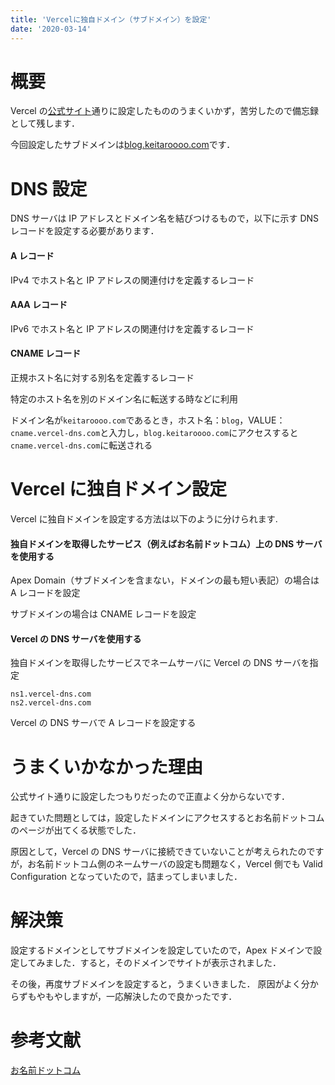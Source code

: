 ```yaml
---
title: 'Vercelに独自ドメイン（サブドメイン）を設定'
date: '2020-03-14'
---
```


# 概要

Vercel の[公式サイト](https://vercel.com/docs/custom-domains)通りに設定したもののうまくいかず，苦労したので備忘録として残します．

今回設定したサブドメインは[blog.keitaroooo.com](https://blog.keitaroooo.com)です．

# DNS 設定

DNS サーバは IP アドレスとドメイン名を結びつけるもので，以下に示す DNS レコードを設定する必要があります．

#### A レコード

IPv4 でホスト名と IP アドレスの関連付けを定義するレコード

#### AAA レコード

IPv6 でホスト名と IP アドレスの関連付けを定義するレコード

#### CNAME レコード

正規ホスト名に対する別名を定義するレコード

特定のホスト名を別のドメイン名に転送する時などに利用

ドメイン名が`keitaroooo.com`であるとき，ホスト名：`blog`，VALUE：`cname.vercel-dns.com`と入力し，`blog.keitaroooo.com`にアクセスすると`cname.vercel-dns.com`に転送される

# Vercel に独自ドメイン設定

Vercel に独自ドメインを設定する方法は以下のように分けられます.

#### 独自ドメインを取得したサービス（例えばお名前ドットコム）上の DNS サーバを使用する

Apex Domain（サブドメインを含まない，ドメインの最も短い表記）の場合は A レコードを設定

サブドメインの場合は CNAME レコードを設定

#### Vercel の DNS サーバを使用する

独自ドメインを取得したサービスでネームサーバに Vercel の DNS サーバを指定

```
ns1.vercel-dns.com
ns2.vercel-dns.com
```

Vercel の DNS サーバで A レコードを設定する

# うまくいかなかった理由

公式サイト通りに設定したつもりだったので正直よく分からないです．

起きていた問題としては，設定したドメインにアクセスするとお名前ドットコムのページが出てくる状態でした．

原因として，Vercel の DNS サーバに接続できていないことが考えられたのですが，お名前ドットコム側のネームサーバの設定も問題なく，Vercel 側でも Valid Configuration となっていたので，詰まってしまいました．

# 解決策

設定するドメインとしてサブドメインを設定していたので，Apex ドメインで設定してみました．すると，そのドメインでサイトが表示されました．

その後，再度サブドメインを設定すると，うまくいきました．
原因がよく分からずもやもやしますが，一応解決したので良かったです．

# 参考文献

[お名前ドットコム](https://help.onamae.com/answer/7883)

